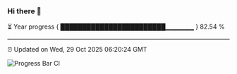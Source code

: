 ### Hi there 👋

⏳ Year progress { ████████████████████████▁▁▁▁▁▁ } 82.54 %

---

⏰ Updated on Wed, 29 Oct 2025 06:20:24 GMT

![Progress Bar CI](https://github.com/code-lakshay/GitHub-Actions-Demo/workflows/Progress%20Bar%20CI/badge.svg)
